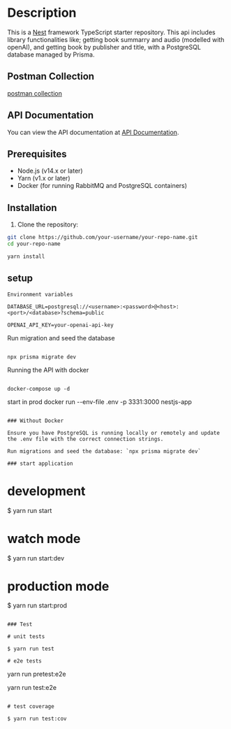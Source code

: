 # Description

This is a [Nest](https://github.com/nestjs/nest) framework TypeScript starter repository. This api includes library functionalities like; getting book summarry and audio (modelled with openAI), and getting book by publisher and title, with a PostgreSQL database managed by Prisma.

## Postman Collection

[postman collection](book-api.postman_collection.json)

## API Documentation

You can view the API documentation at [API Documentation](http://localhost:3000/api).

## Prerequisites

- Node.js (v14.x or later)
- Yarn (v1.x or later)
- Docker (for running RabbitMQ and PostgreSQL containers)

## Installation

1. Clone the repository:

```bash
git clone https://github.com/your-username/your-repo-name.git
cd your-repo-name

yarn install
```

## setup

```
Environment variables

DATABASE_URL=postgresql://<username>:<password>@<host>:<port>/<database>?schema=public

OPENAI_API_KEY=your-openai-api-key

```

Run migration and seed the database

```

npx prisma migrate dev

```

Running the API with docker

```

docker-compose up -d

```

start in prod
docker run --env-file .env -p 3331:3000 nestjs-app

```

### Without Docker

Ensure you have PostgreSQL is running locally or remotely and update the .env file with the correct connection strings.

Run migrations and seed the database: `npx prisma migrate dev`

### start application

```

# development

$ yarn run start

# watch mode

$ yarn run start:dev

# production mode

$ yarn run start:prod

```

### Test

# unit tests

$ yarn run test

# e2e tests

```

yarn run pretest:e2e

yarn run test:e2e

```

# test coverage

$ yarn run test:cov

```

```

```
